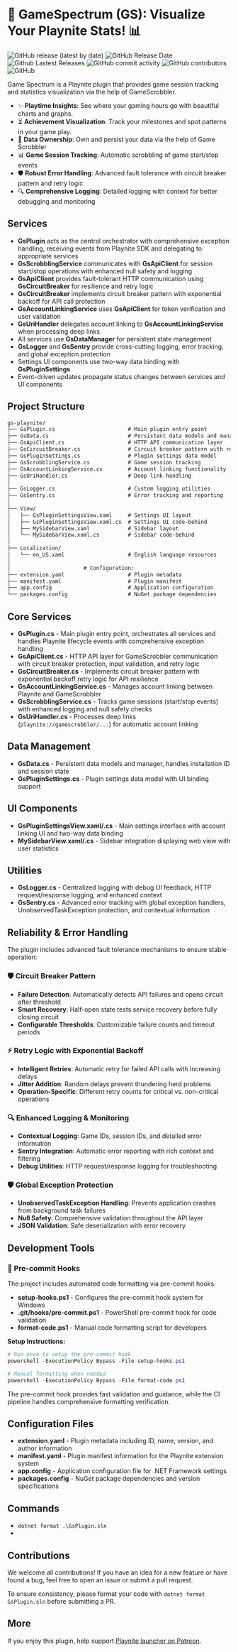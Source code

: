 # 🚀 GameSpectrum (GS): Visualize Your Playnite Stats! 📊

![GitHub release (latest by date)](https://img.shields.io/github/v/release/game-scrobbler/gs-playnite?cacheSeconds=5000&logo=github)
![GitHub Release Date](https://img.shields.io/github/release-date/game-scrobbler/gs-playnite?cacheSeconds=5000)
![Github Lastest Releases](https://img.shields.io/github/downloads/game-scrobbler/gs-playnite/latest/total.svg)
![GitHub commit activity](https://img.shields.io/github/commit-activity/m/game-scrobbler/gs-playnite)
![GitHub contributors](https://img.shields.io/github/contributors/game-scrobbler/gs-playnite?cacheSeconds=5000)
![GitHub](https://img.shields.io/github/license/game-scrobbler/gs-playnite?cacheSeconds=50000)

Game Spectrum is a Playnite plugin that provides game session tracking and statistics visualization via the help of GameScrobbler.

- ✨ **Playtime Insights**: See where your gaming hours go with beautiful charts and graphs.
- ⏳ **Achievement Visualization**: Track your milestones and spot patterns in your game play.
- 🔗 **Data Ownership**: Own and persist your data via the help of Game Scrobbler
- 📊 **Game Session Tracking**: Automatic scrobbling of game start/stop events
- 🛡️ **Robust Error Handling**: Advanced fault tolerance with circuit breaker pattern and retry logic
- 🔍 **Comprehensive Logging**: Detailed logging with context for better debugging and monitoring

## Services

- **GsPlugin** acts as the central orchestrator with comprehensive exception handling, receiving events from Playnite SDK and delegating to appropriate services
- **GsScrobblingService** communicates with **GsApiClient** for session start/stop operations with enhanced null safety and logging
- **GsApiClient** provides fault-tolerant HTTP communication using **GsCircuitBreaker** for resilience and retry logic
- **GsCircuitBreaker** implements circuit breaker pattern with exponential backoff for API call protection
- **GsAccountLinkingService** uses **GsApiClient** for token verification and user validation
- **GsUriHandler** delegates account linking to **GsAccountLinkingService** when processing deep links
- All services use **GsDataManager** for persistent state management
- **GsLogger** and **GsSentry** provide cross-cutting logging, error tracking, and global exception protection
- Settings UI components use two-way data binding with **GsPluginSettings**
- Event-driven updates propagate status changes between services and UI components

## Project Structure

```md
gs-playnite/
├── GsPlugin.cs                       # Main plugin entry point
├── GsData.cs                         # Persistent data models and manager
├── GsApiClient.cs                    # HTTP API communication layer
├── GsCircuitBreaker.cs               # Circuit breaker pattern with retry logic
├── GsPluginSettings.cs               # Plugin settings data model
├── GsScrobblingService.cs            # Game session tracking
├── GsAccountLinkingService.cs        # Account linking functionality
├── GsUriHandler.cs                   # Deep link handling
│
├── GsLogger.cs                       # Custom logging utilities
├── GsSentry.cs                       # Error tracking and reporting
│
├── View/
│   ├── GsPluginSettingsView.xaml     # Settings UI layout
│   ├── GsPluginSettingsView.xaml.cs  # Settings UI code-behind
│   ├── MySidebarView.xaml            # Sidebar layout
│   └── MySidebarView.xaml.cs         # Sidebar code-behind
│
├── Localization/
│   └── en_US.xaml                    # English language resources
│
│                       # Configuration:
├── extension.yaml                    # Plugin metadata
├── manifest.yaml                     # Plugin manifest
├── app.config                        # Application configuration
└── packages.config                   # NuGet package dependencies
```

## Core Services

- **GsPlugin.cs** - Main plugin entry point, orchestrates all services and handles Playnite lifecycle events with comprehensive exception handling
- **GsApiClient.cs** - HTTP API layer for GameScrobbler communication with circuit breaker protection, input validation, and retry logic
- **GsCircuitBreaker.cs** - Implements circuit breaker pattern with exponential backoff retry logic for API resilience
- **GsAccountLinkingService.cs** - Manages account linking between Playnite and GameScrobbler
- **GsScrobblingService.cs** - Tracks game sessions (start/stop events) with enhanced logging and null safety checks
- **GsUriHandler.cs** - Processes deep links (`playnite://gamescrobbler/...`) for automatic account linking

## Data Management

- **GsData.cs** - Persistent data models and manager, handles installation ID and session state
- **GsPluginSettings.cs** - Plugin settings data model with UI binding support

## UI Components

- **GsPluginSettingsView.xaml/.cs** - Main settings interface with account linking UI and two-way data binding
- **MySidebarView.xaml/.cs** - Sidebar integration displaying web view with user statistics

## Utilities

- **GsLogger.cs** - Centralized logging with debug UI feedback, HTTP request/response logging, and enhanced context
- **GsSentry.cs** - Advanced error tracking with global exception handlers, UnobservedTaskException protection, and contextual information

## Reliability & Error Handling

The plugin includes advanced fault tolerance mechanisms to ensure stable operation:

### 🛡️ Circuit Breaker Pattern
- **Failure Detection**: Automatically detects API failures and opens circuit after threshold
- **Smart Recovery**: Half-open state tests service recovery before fully closing circuit
- **Configurable Thresholds**: Customizable failure counts and timeout periods

### ⚡ Retry Logic with Exponential Backoff
- **Intelligent Retries**: Automatic retry for failed API calls with increasing delays
- **Jitter Addition**: Random delays prevent thundering herd problems
- **Operation-Specific**: Different retry counts for critical vs. non-critical operations

### 🔍 Enhanced Logging & Monitoring
- **Contextual Logging**: Game IDs, session IDs, and detailed error information
- **Sentry Integration**: Automatic error reporting with rich context and filtering
- **Debug Utilities**: HTTP request/response logging for troubleshooting

### 🛡️ Global Exception Protection
- **UnobservedTaskException Handling**: Prevents application crashes from background task failures
- **Null Safety**: Comprehensive validation throughout the API layer
- **JSON Validation**: Safe deserialization with error recovery

## Development Tools

### 🔧 Pre-commit Hooks
The project includes automated code formatting via pre-commit hooks:

- **setup-hooks.ps1** - Configures the pre-commit hook system for Windows
- **.git/hooks/pre-commit.ps1** - PowerShell pre-commit hook for code validation  
- **format-code.ps1** - Manual code formatting script for developers

**Setup Instructions:**
```powershell
# Run once to setup the pre-commit hook
powershell -ExecutionPolicy Bypass -File setup-hooks.ps1

# Manual formatting when needed  
powershell -ExecutionPolicy Bypass -File format-code.ps1
```

The pre-commit hook provides fast validation and guidance, while the CI pipeline handles comprehensive formatting verification.

## Configuration Files

- **extension.yaml** - Plugin metadata including ID, name, version, and author information
- **manifest.yaml** - Plugin manifest information for the Playnite extension system
- **app.config** - Application configuration file for .NET Framework settings
- **packages.config** - NuGet package dependencies and version specifications

## Commands

- `dotnet format .\GsPlugin.sln`
-

## Contributions

We welcome all contributions! If you have an idea for a new feature or have found a bug, feel free to open an issue or submit a pull request.

To ensure consistency, please format your code with `dotnet format GsPlugin.sln` before submitting a PR.

## More

If you enjoy this plugin, help support [Playnite launcher on Patreon](https://www.patreon.com/playnite).
